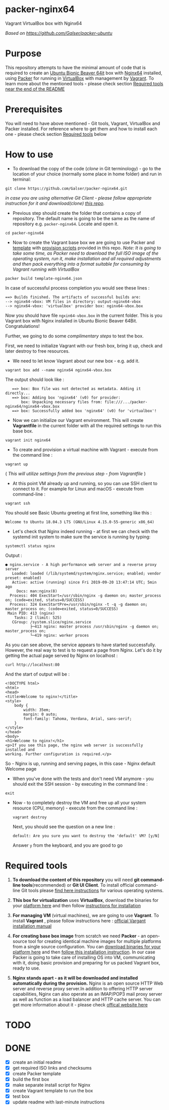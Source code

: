 # packer-nginx64
Vagrant VirtualBox box with Nginx64

*Based on https://github.com/Galser/packer-ubuntu*

# Purpose 

This repository attempts to have the minimal amount of code that is required to create an [Ubuntu Bionic Beaver 64it](http://releases.ubuntu.com/18.04/) box with [Nginx64](https://www.nginx.com/) installed, using [Packer](https://www.packer.io/intro/index.html) for running in [VirtualBox](https://www.virtualbox.org/) with management by [Vagrant](https://www.vagrantup.com/). To learn more about the mentioned tools -  please check section [Required tools near the end of the README](#requiredtools)

# Prerequisites

You will need to have above mentioned - Git tools, Vagrant, VirtualBox and Packer installed.
For reference where to get them and how to install each one - please check section [Required tools](#requiredtools) below

# How to use

- To download the copy of the code (*clone* in Git terminology) - go to the location of your choice (normally some place in home folder) and run in terminal:
 ```
 git clone https://github.com/Galser/packer-nginx64.git
 ```
 *in case you are using alternative Git Client - please follow appropriate instruction for it and download(*clone*) [this repo](https://github.com/Galser/packer-nginx64.git).*

- Previous step should create the folder that contains a copy of repository. The default name is going to be the same as the name of repository e.g. `packer-nginx64`. Locate and open it.
 ```
 cd packer-nginx64
 ```
- Now to create the Vagrant base box we are going to use Packer and [template](template-nginx64.json) with [provision scripts](scripts) provided in this repo.
*Note: It is going to take some time, as Packer need to download the full ISO image of the operating system, run it, make installation and all required adjustments and then pack everything into a format suitable for consuming by Vagrant running with VirtualBox*
 ```
 packer build template-nginx64.json
 ```

 In case of successful process completion you would see these lines :
 ```
 ==> Builds finished. The artifacts of successful builds are:
 --> nginx64-vbox: VM files in directory: output-nginx64-vbox
 --> nginx64-vbox: 'virtualbox' provider box: nginx64-vbox.box
 ```
 Now you should have file `ngxin64-vbox.box` in the current folder. This is you Vagrant box with Nginx installed in Ubuntu  Bionic Beaver 64Bit. Congratulations! 

 Further, we going to do some *complimentary steps* to test the box. 

 First, we need to initialize Vagrant with our fresh box, bring it up, check and later destroy to free resources.

- We need to let know Vagrant about our new box - e.g. add it. 
 ```
 vagrant box add --name nginx64 nginx64-vbox.box
 ```

 The output should look like : 
 ```
    ==> box: Box file was not detected as metadata. Adding it directly...
    ==> box: Adding box 'nginx64' (v0) for provider: 
        box: Unpacking necessary files from: file:///.../packer-nginx64/nginx64-vbox.box
    ==> box: Successfully added box 'nginx64' (v0) for 'virtualbox'! 
 ```
 
- Now we can initialize our Vagrant environment. This will create **Vagrantfile** in the current folder with all the required settings to run this base box. 
 ```
 vagrant init nginx64
 ```
 
- To create and provision a virtual machine with Vagrant - execute from the command line :
 ```
 vagrant up
 ```
 ( *This will utilize settings from the previous step - from Vagrantfile* )

- At this point VM already up and running, so you can use SSH client to connect to it. For example for Linux and macOS - execute from command-line : 
 ```
 vagrant ssh
 ```
 You should see Basic Ubuntu greeting at first line, something like this : 
 ```
 Welcome to Ubuntu 18.04.3 LTS (GNU/Linux 4.15.0-55-generic x86_64)
 ```

- Let's check that Nginx indeed running  - at first we can check with the systemd init system to make sure the service is  running by typing:
 ```
 systemctl status nginx
 ```
 Output :
 ```
 ● nginx.service - A high performance web server and a reverse proxy server
    Loaded: loaded (/lib/systemd/system/nginx.service; enabled; vendor preset: enabled)
    Active: active (running) since Fri 2019-09-20 13:47:14 UTC; 5min ago
      Docs: man:nginx(8)
   Process: 404 ExecStart=/usr/sbin/nginx -g daemon on; master_process on; (code=exited, status=0/SUCCESS)
   Process: 324 ExecStartPre=/usr/sbin/nginx -t -q -g daemon on; master_process on; (code=exited, status=0/SUCCESS)
  Main PID: 413 (nginx)
     Tasks: 2 (limit: 525)
    CGroup: /system.slice/nginx.service
            ├─413 nginx: master process /usr/sbin/nginx -g daemon on; master_process on;
            └─419 nginx: worker proces
 ```
 As you can see above, the service appears to have started successfully. However, the real way to test is to request a page from Nginx.
 Let's do it by getting the actual page served by Nginx on localhost :
 ```
 curl http://localhost:80
 ```
 And the start of output will be :
 ```
 <!DOCTYPE html>
 <html>
 <head>
 <title>Welcome to nginx!</title>
 <style>
     body {
         width: 35em;
         margin: 0 auto;
         font-family: Tahoma, Verdana, Arial, sans-serif;
     }
 </style>
 </head>
 <body>
 <h1>Welcome to nginx!</h1>
 <p>If you see this page, the nginx web server is successfully installed and
 working. Further configuration is required.</p>
 ```
 So - Nginx is up, running and serving pages, in this case - Nginx default Welcome page

- When you've done with the tests and don't need VM anymore - you should exit the SSH session - by executing in the command line :
 ```
 exit
 ```

- Now - to completely destroy the VM and free up all your system resource (CPU, memory)  - execute from the command line :
  ```
  vagrant destroy
  ``` 
  Next, you should see the question on a new line :
  ```
  default: Are you sure you want to destroy the 'default' VM? [y/N]
  ```
  Answer `y` from the keyboard, and you are good to go

# Required tools

1. **To download the content of this repository** you will need **git command-line tools**(recommended) or **Git UI Client**. To install official command-line Git tools please [find here instructions](https://git-scm.com/book/en/v2/Getting-Started-Installing-Git) for various operating systems. 
2. **This box for virtualization** uses **VirtualBox**, download the binaries for your [platform here](https://www.virtualbox.org/wiki/Downloads) and then follow [instructions for installation](https://www.virtualbox.org/manual/ch02.html)
3. **For managing VM** (virtual machines), we are going to use **Vagrant**. To install **Vagrant** , please follow instructions here : [official Vargant installation manual](https://www.vagrantup.com/docs/installation/)
4. **For creating base box image** from scratch we need **Packer** - an open-source tool for creating identical machine images for multiple platforms from a single source configuration.  You can [download binaries for your platform here](https://www.packer.io/downloads.html)  and then [follow this installation instruction](https://www.packer.io/intro/getting-started/install.html#precompiled-binaries).  In our case Packer is going to take care of installing OS into VM, communicating with it, doing basic provision and preparing for us packed Vagrant box, ready to use.

5. **Nginx stands apart - as it will be downloaded and installed automatically during the provision.** Nginx is an open source HTTP Web server and reverse proxy server.In addition to offering HTTP server capabilities, Nginx can also operate as an IMAP/POP3 mail proxy server as well as function as a load balancer and HTTP cache server. You can get more information about it - please check [offical website here](https://www.nginx.com)  


# TODO


# DONE

- [X] create an initial readme
- [x] get required ISO links and checksums
- [x] create Packer template
- [X] build the first box
- [x] make separate install script for Nginx
- [x] create Vagrant template to run the box
- [x] test box
- [x] update readme with last-minute instructions
